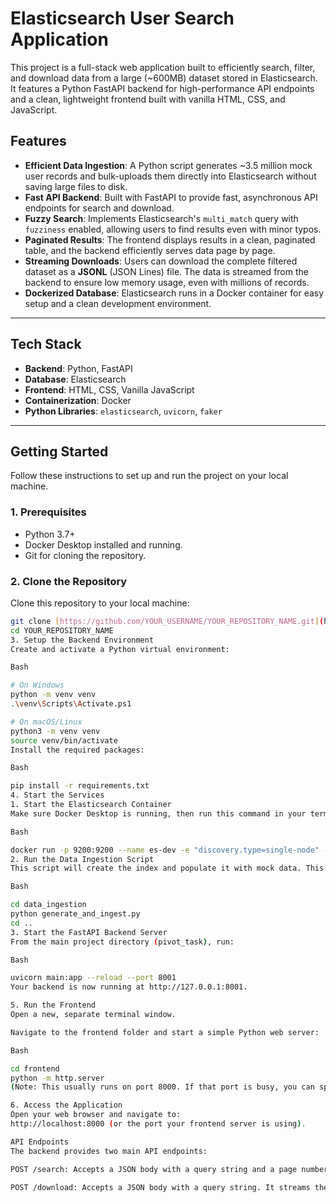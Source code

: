 # Elasticsearch User Search Application

This project is a full-stack web application built to efficiently search, filter, and download data from a large (~600MB) dataset stored in Elasticsearch. It features a Python FastAPI backend for high-performance API endpoints and a clean, lightweight frontend built with vanilla HTML, CSS, and JavaScript.

## Features

-   **Efficient Data Ingestion**: A Python script generates ~3.5 million mock user records and bulk-uploads them directly into Elasticsearch without saving large files to disk.
-   **Fast API Backend**: Built with FastAPI to provide fast, asynchronous API endpoints for search and download.
-   **Fuzzy Search**: Implements Elasticsearch's `multi_match` query with `fuzziness` enabled, allowing users to find results even with minor typos.
-   **Paginated Results**: The frontend displays results in a clean, paginated table, and the backend efficiently serves data page by page.
-   **Streaming Downloads**: Users can download the complete filtered dataset as a **JSONL** (JSON Lines) file. The data is streamed from the backend to ensure low memory usage, even with millions of records.
-   **Dockerized Database**: Elasticsearch runs in a Docker container for easy setup and a clean development environment.

---

## Tech Stack

-   **Backend**: Python, FastAPI
-   **Database**: Elasticsearch
-   **Frontend**: HTML, CSS, Vanilla JavaScript
-   **Containerization**: Docker
-   **Python Libraries**: `elasticsearch`, `uvicorn`, `faker`

---

## Getting Started

Follow these instructions to set up and run the project on your local machine.

### 1. Prerequisites

-   Python 3.7+
-   Docker Desktop installed and running.
-   Git for cloning the repository.

### 2. Clone the Repository

Clone this repository to your local machine:
```bash
git clone [https://github.com/YOUR_USERNAME/YOUR_REPOSITORY_NAME.git](https://github.com/YOUR_USERNAME/YOUR_REPOSITORY_NAME.git)
cd YOUR_REPOSITORY_NAME
3. Setup the Backend Environment
Create and activate a Python virtual environment:

Bash

# On Windows
python -m venv venv
.\venv\Scripts\Activate.ps1

# On macOS/Linux
python3 -m venv venv
source venv/bin/activate
Install the required packages:

Bash

pip install -r requirements.txt
4. Start the Services
1. Start the Elasticsearch Container
Make sure Docker Desktop is running, then run this command in your terminal:

Bash

docker run -p 9200:9200 --name es-dev -e "discovery.type=single-node" -e "xpack.security.enabled=false" -d docker.elastic.co/elasticsearch/elasticsearch:8.14.1
2. Run the Data Ingestion Script
This script will create the index and populate it with mock data. This process will take several minutes.

Bash

cd data_ingestion
python generate_and_ingest.py
cd ..
3. Start the FastAPI Backend Server
From the main project directory (pivot_task), run:

Bash

uvicorn main:app --reload --port 8001
Your backend is now running at http://127.0.0.1:8001.

5. Run the Frontend
Open a new, separate terminal window.

Navigate to the frontend folder and start a simple Python web server:

Bash

cd frontend
python -m http.server
(Note: This usually runs on port 8000. If that port is busy, you can specify another, like python -m http.server 8080)

6. Access the Application
Open your web browser and navigate to:
http://localhost:8000 (or the port your frontend server is using).

API Endpoints
The backend provides two main API endpoints:

POST /search: Accepts a JSON body with a query string and a page number. It returns a paginated list of matching user records.

POST /download: Accepts a JSON body with a query string. It streams the complete set of matching user records as a user_results.jsonl file.